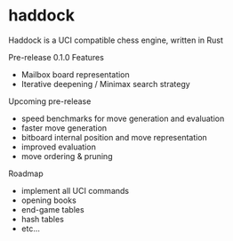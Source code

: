 # haddock
Haddock is a UCI compatible chess engine, written in Rust

Pre-release 0.1.0 Features
 * Mailbox board representation
 * Iterative deepening / Minimax search strategy

Upcoming pre-release
* speed benchmarks for move generation and evaluation
* faster move generation
* bitboard internal position and move representation
* improved evaluation
* move ordering & pruning

Roadmap

* implement all UCI commands
* opening books
* end-game tables
* hash tables
* etc...
